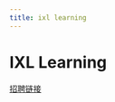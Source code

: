```yaml
---
title: ixl learning
---
```

# IXL Learning

[招聘链接](https://www.ixl.com/company/careers?p=job%2FoCsBWfwl)
